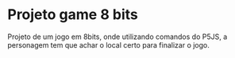 <h1>Projeto game 8 bits</h1>
Projeto de um jogo em 8bits, onde utilizando comandos do P5JS, a personagem tem que achar o local certo para finalizar o jogo.
